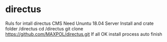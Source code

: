 # directus
Ruls for intall directus CMS
Need Ununtu 18.04 Server
Install and crate folder /directus
cd /directus
git clone https://github.com/MAXPOL/directus.git
If all OK install process auto finish
